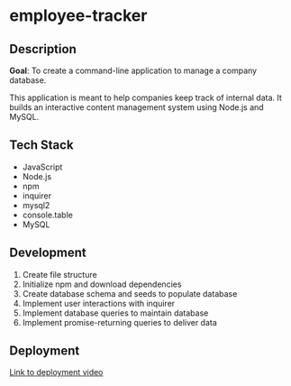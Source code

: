 # employee-tracker

## Description

**Goal**: To create a command-line application to manage a company database.

This application is meant to help companies keep track of internal data. It builds an interactive content management system using Node.js and MySQL.

## Tech Stack

- JavaScript
- Node.js
- npm
- inquirer
- mysql2
- console.table
- MySQL

## Development

1. Create file structure
1. Initialize npm and download dependencies
1. Create database schema and seeds to populate database
1. Implement user interactions with inquirer
1. Implement database queries to maintain database
1. Implement promise-returning queries to deliver data

## Deployment

[Link to deployment video](https://youtu.be/mZ1x5zYz_7k)